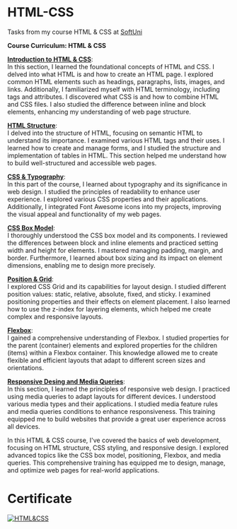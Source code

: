 # HTML-CSS
Tasks from my course HTML & CSS at <a href="www.softuni.bg">SoftUni</a> 

<b> Course Curriculum: HTML & CSS </b>

**[Introduction to HTML & CSS](https://github.com/trayanaboykova/HTML-CSS/tree/main/HTML%20%26%20CSS/01-html-introduction)**: <br>
In this section, I learned the foundational concepts of HTML and CSS. I delved into what HTML is and how to create an HTML page. I explored common HTML elements such as headings, paragraphs, lists, images, and links. Additionally, I familiarized myself with HTML terminology, including tags and attributes. I discovered what CSS is and how to combine HTML and CSS files. I also studied the difference between inline and block elements, enhancing my understanding of web page structure.

**[HTML Structure](https://github.com/trayanaboykova/HTML-CSS/tree/main/HTML%20%26%20CSS/02-html-structure)**: <br>
I delved into the structure of HTML, focusing on semantic HTML to understand its importance. I examined various HTML tags and their uses. I learned how to create and manage forms, and I studied the structure and implementation of tables in HTML. This section helped me understand how to build well-structured and accessible web pages.

**[CSS & Typography](https://github.com/trayanaboykova/HTML-CSS/tree/main/HTML%20%26%20CSS/03-css-and-typography)**: <br>
In this part of the course, I learned about typography and its significance in web design. I studied the principles of readability to enhance user experience. I explored various CSS properties and their applications. Additionally, I integrated Font Awesome icons into my projects, improving the visual appeal and functionality of my web pages.

**[CSS Box Model](https://github.com/trayanaboykova/HTML-CSS/tree/main/HTML%20%26%20CSS/05-css-box-model)**: <br>
I thoroughly understood the CSS box model and its components. I reviewed the differences between block and inline elements and practiced setting width and height for elements. I mastered managing padding, margin, and border. Furthermore, I learned about box sizing and its impact on element dimensions, enabling me to design more precisely.

**[Position & Grid](https://github.com/trayanaboykova/HTML-CSS/tree/main/HTML%20%26%20CSS/06-position-and-grid)**: <br>
I explored CSS Grid and its capabilities for layout design. I studied different position values: static, relative, absolute, fixed, and sticky. I examined positioning properties and their effects on element placement. I also learned how to use the z-index for layering elements, which helped me create complex and responsive layouts.

**[Flexbox](https://github.com/trayanaboykova/HTML-CSS/tree/main/HTML%20%26%20CSS/07-flexbox)**: <br>
I gained a comprehensive understanding of Flexbox. I studied properties for the parent (container) elements and explored properties for the children (items) within a Flexbox container. This knowledge allowed me to create flexible and efficient layouts that adapt to different screen sizes and orientations.

**[Responsive Desing and Media Queries](https://github.com/trayanaboykova/HTML-CSS/tree/main/HTML%20%26%20CSS/08-responsive-and-media-queries)**: <br>
In this section, I learned the principles of responsive web design. I practiced using media queries to adapt layouts for different devices. I understood various media types and their applications. I studied media feature rules and media queries conditions to enhance responsiveness. This training equipped me to build websites that provide a great user experience across all devices.

In this HTML & CSS course, I've covered the basics of web development, focusing on HTML structure, CSS styling, and responsive design. I explored advanced topics like the CSS box model, positioning, Flexbox, and media queries. This comprehensive training has equipped me to design, manage, and optimize web pages for real-world applications.

# Certificate
<a href="https://softuni.bg/certificates/details/213535/8bbbb500" rel="nofollow"><img src="https://github.com/trayanaboykova/readme/assets/101351760/0a7b4357-a22b-479d-b459-763ae67c297a" alt="HTML&CSS"></a>
